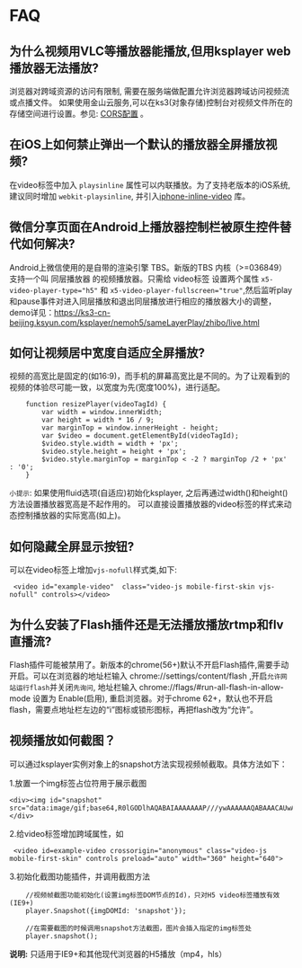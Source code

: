 # FAQ

## 为什么视频用VLC等播放器能播放,但用ksplayer web播放器无法播放?

浏览器对跨域资源的访问有限制, 需要在服务端做配置允许浏览器跨域访问视频流或点播文件。
如果使用金山云服务,可以在ks3(对象存储)控制台对视频文件所在的存储空间进行设置。参见: 
[CORS配置](https://docs.ksyun.com/read/latest/30/_book/service/cors.html) 。

## 在iOS上如何禁止弹出一个默认的播放器全屏播放视频?

在video标签中加入 `playsinline` 属性可以内联播放。为了支持老版本的iOS系统,建议同时增加 `webkit-playsinline`,
并引入[iphone-inline-video](https://github.com/bfred-it/iphone-inline-video) 库。

## 微信分享页面在Android上播放器控制栏被原生控件替代如何解决?

Android上微信使用的是自带的渲染引擎 TBS。新版的TBS 内核（>=036849）
支持一个叫 同层播放器 的视频播放器。只需给 video标签 设置两个属性 `x5-video-player-type="h5"`
和 `x5-video-player-fullscreen="true"`,然后监听play和pause事件对进入同层播放和退出同层播放进行相应的播放器大小的调整，demo详见：https://ks3-cn-beijing.ksyun.com/ksplayer/nemoh5/sameLayerPlay/zhibo/live.html

## 如何让视频居中宽度自适应全屏播放?

视频的高宽比是固定的(如16:9)，而手机的屏幕高宽比是不同的。为了让观看到的视频的体验尽可能一致，以宽度为先(宽度100%)，进行适配。
        
        function resizePlayer(videoTagId) {
            var width = window.innerWidth;  
            var height = width * 16 / 9;
            var marginTop = window.innerHeight - height;
            var $video = document.getElementById(videoTagId);
            $video.style.width = width + 'px';
            $video.style.height = height + 'px';
            $video.style.marginTop = marginTop < -2 ? marginTop /2 + 'px' : '0';
        }

`小提示`: 如果使用fluid选项(自适应)初始化ksplayer, 之后再通过width()和height()方法设置播放器宽高是不起作用的。
可以直接设置播放器的video标签的样式来动态控制播放器的实际宽高(如上)。

## 如何隐藏全屏显示按钮?

可以在video标签上增加`vjs-nofull`样式类,如下:

```
 <video id="example-video"  class="video-js mobile-first-skin vjs-nofull" controls></video>
```

## 为什么安装了Flash插件还是无法播放播放rtmp和flv直播流?

Flash插件可能被禁用了。新版本的chrome(56+)默认不开启Flash插件,需要手动开启。可以在浏览器的地址栏输入
chrome://settings/content/flash ,开启`允许网站运行flash`并关闭`先询问`, 地址栏输入 chrome://flags/#run-all-flash-in-allow-mode 设置为
Enable(启用), 重启浏览器。对于chrome 62+，默认也不开启flash，需要点地址栏左边的“i”图标或锁形图标，再把flash改为“允许”。


## 视频播放如何截图？

可以通过ksplayer实例对象上的snapshot方法实现视频帧截取。具体方法如下：

1.放置一个img标签占位符用于展示截图

```
<div><img id="snapshot" src="data:image/gif;base64,R0lGODlhAQABAIAAAAAAAP///ywAAAAAAQABAAACAUwAOw=="/></div>
```

2.给video标签增加跨域属性，如


```
 <video id=example-video crossorigin="anonymous" class="video-js mobile-first-skin" controls preload="auto" width="360" height="640">
```


3.初始化截图功能插件，并调用截图方法

```
    //视频帧截图功能初始化(设置img标签DOM节点的Id)，只对H5 video标签播放有效(IE9+)
    player.Snapshot({imgDOMId: 'snapshot'});

    //在需要截图的时候调用snapshot方法截图，图片会插入指定的img标签处
    player.snapshot();
```

**说明:** 只适用于IE9+和其他现代浏览器的H5播放（mp4，hls）
